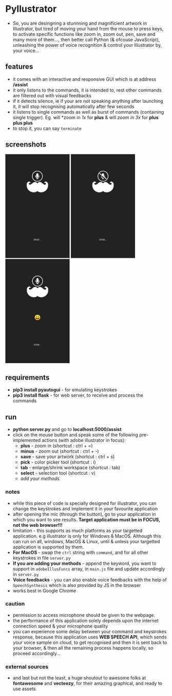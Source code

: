 # Pyllustrator
* So, you are desingning a stunnning and magnificient artwork in Illustrator, but tired of moving your hand from the mouse to press keys, to activate specific functions like zoom in, zoom out, pen, save and many more of them..., then better call Python (& ofcouse JavaScript), unleashing the power of voice recognition & control your Illustrator by, your voice...

## features
* it comes with an interactive and responsive GUI which is at address **/assist**
* it only listens to the commands, it is intended to, rest other commands are filtered out with visual feedbacks
* if it detects silence, ie if your are not speaking anything after launching it, it will stop recognising automatically after few seconds
* it listens to single commands as well as burst of commands (containing single trigger). Eg. will *zoom in *1x* for **plus** & will *zoom in 3x* for **plus plus plus**
* to stop it, you can say ```terminate```

## screenshots
<img src="./screenshots/one.png" alt="screenshot one" title="ready to hear you" width="200px" />
<img src="./screenshots/two.png" alt="screenshot two" title="listening to you" width="200px" />
<img src="./screenshots/three.png" alt="screenshot three" title="when you go unnoticed" width="200px" />

## requirements
* **pip3 install pyautogui** - for emulating keystrokes
* **pip3 install flask** - for web server, to receive and process the commands

## run
* **python server.py** and go to **localhost:5000/assist**
* click on the mouse button and speak some of the following pre-implemented actions (with adobe illustrator in focus):
    * **plus** - zoom in (shortcut : ctrl + =)
    * **minus** - zoom out (shortcut : ctrl + -)
    * **save** - save your artwork (shortcut : ctrl + s)
    * **pick** - color picker tool (shortcut : i)
    * **tab** - enlarge/shrink workspace (shortcut : tab)
    * **select** - selection tool (shortcut : v)
    * *add your methods*

### notes
* while this piece of code is specially designed for illustrator, you can change the keystrokes and implement it in your favourite application
* after opening the mic (through the button), go to your application in which you want to see results. **Target application must be in FOCUS, not the web browser!!!**
* limitation - this supports as much platforms as your targetted application. e.g illustrator is only for Windows & MacOS. Although this can run on all, windows, MacOS & Linux, until & unless your targetted application is supported by them.
* **For MacOS** - swap the ```ctrl``` string with ```command```, and for all other keystrokes in file ```server.py```
* **If you are adding your methods** - append the keyword, you want to support in ```adobeIllusFuncs``` array, in ```main.js``` file and update accordingly in ```server.py```
* **Voice feedbacks** - you can also enable voice feedbacks with the help of ```SpeechSynthesis``` which is also provided by JS in the browser
* works best in Google Chrome

### caution
* permission to access microphone should be given to the webpage.
* the performance of this application solely depends upon the internet connection speed & your microphone quality
* you can experience some delay between your command and keystrokes response, because this application uses **WEB SPEECH API**, which sends your voice sample on cloud, to get recognised and then it is sent back to your browser, & then all the remaining process happens locally, so proceed accordingly...

### external sources
* and last but not the least, a huge shoutout to awesome folks at **fontawesome** and **vecteezy**, for their amazing graphical, and ready to use assets